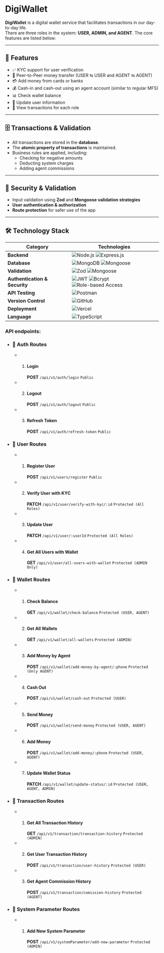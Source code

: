# DigiWallet

**DigiWallet** is a digital wallet service that facilitates transactions in our day-to-day life.  
There are three roles in the system: **USER, ADMIN, and AGENT**. The core features are listed below:

---

## 🚀 Features

- ✅ KYC support for user verification
- 🔄 Peer-to-Peer money transfer (USER ⇆ USER and AGENT ⇆ AGENT)
- 💳 Add money from cards or banks
- 💰 Cash-in and cash-out using an agent account (similar to regular MFS)
- 📊 Check wallet balance
- 📝 Update user information
- 📜 View transactions for each role

---

## 🗄️ Transactions & Validation

- All transactions are stored in the **database**.
- The **atomic property of transactions** is maintained.
- Business rules are applied, including:
  - Checking for negative amounts
  - Deducting system charges
  - Adding agent commissions

---

## 🔐 Security & Validation

- Input validation using **Zod** and **Mongoose validation strategies**
- **User authentication & authorization**
- **Route protection** for safer use of the app

---

## 🛠️ Technology Stack

| Category                      | Technologies                                                                                                                                                                                                                                           |
| ----------------------------- | ------------------------------------------------------------------------------------------------------------------------------------------------------------------------------------------------------------------------------------------------------ |
| **Backend**                   | ![Node.js](https://img.shields.io/badge/Node.js-339933?style=flat&logo=nodedotjs&logoColor=white) ![Express.js](https://img.shields.io/badge/Express.js-000000?style=flat&logo=express&logoColor=white)                                                |
| **Database**                  | ![MongoDB](https://img.shields.io/badge/MongoDB-47A248?style=flat&logo=mongodb&logoColor=white) ![Mongoose](https://img.shields.io/badge/Mongoose-880000?style=flat&logo=mongoose&logoColor=white)                                                     |
| **Validation**                | ![Zod](https://img.shields.io/badge/Zod-3068B7?style=flat&logo=zod&logoColor=white) ![Mongoose](https://img.shields.io/badge/Mongoose%20Validation-880000?style=flat)                                                                                  |
| **Authentication & Security** | ![JWT](https://img.shields.io/badge/JWT-000000?style=flat&logo=jsonwebtokens&logoColor=white) ![Bcrypt](https://img.shields.io/badge/Bcrypt-00BFFF?style=flat) ![Role-based Access](https://img.shields.io/badge/Role--Based%20Auth-FF5733?style=flat) |
| **API Testing**               | ![Postman](https://img.shields.io/badge/Postman-FF6C37?style=flat&logo=postman&logoColor=white)                                                                                                                                                        |
| **Version Control**           | ![GitHub](https://img.shields.io/badge/GitHub-181717?style=flat&logo=github&logoColor=white)                                                                                                                                                           |
| **Deployment**                | ![Vercel](https://img.shields.io/badge/Vercel-000000?style=flat&logo=vercel&logoColor=white)                                                                                                                                                           |
| **Language**                  | ![TypeScript](https://img.shields.io/badge/TypeScript-3178C6?style=flat&logo=typescript&logoColor=white)                                                                                                                                               |

### API endpoints:

- ### 🔹 Auth Routes

  - 1. #### Login
       **POST** `/api/v1/auth/login` `Public`
  - 2. #### Logout
       **POST** `/api/v1/auth/logout` `Public`
  - 3. #### Refresh Token
       **POST** `/api/v1/auth/refresh-token` `Public`

- ### 🔹 User Routes

  - 1. #### Register User
       **POST** `/api/v1/users/register` `Public`
  - 2. #### Verify User with KYC
       **PATCH** `/api/v1/user/verify-with-kyc/:id` `Protected (All Roles)`
  - 3. #### Update User
       **PATCH** `/api/v1/user/:userId` `Protected (All Roles)`
  - 4. #### Get All Users with Wallet
       **GET** `/api/v1/user/all-users-with-wallet` `Protected (ADMIN Only)`

- ### 🔹 Wallet Routes

  - 1. #### Check Balance
       **GET** `/api/v1/wallet/check-balance` `Protected (USER, AGENT)`
  - 2. #### Get All Wallets
       **GET** `/api/v1/wallet/all-wallets` `Protected (ADMIN)`
  - 3. #### Add Money by Agent
       **POST** `/api/v1/wallet/add-money-by-agent/:phone` `Protected (Only AGENT)`
  - 4. #### Cash Out
       **POST** `/api/v1/wallet/cash-out` `Protected (USER)`
  - 5. #### Send Money
       **POST** `/api/v1/wallet/send-money` `Protected (USER, AGENT)`
  - 6. #### Add Money 
       **POST** `/api/v1/wallet/add-money/:phone` `Protected (USER, AGENT)`
  - 7. #### Update Wallet Status
       **PATCH** `/api/v1/wallet/update-status/:id` `Protected (USER, AGENT, ADMIN)`

- ### 🔹 Transaction Routes

  - 1. #### Get All Transaction History
       **GET** `/api/v1/transaction/transaction-history` `Protected (ADMIN)`
  - 2. #### Get User Transaction History
       **POST** `/api/v1/transaction/user-history` `Protected (USER)`
  - 3. #### Get Agent Commission History
       **POST** `/api/v1/transaction/comission-history` `Protected (AGENT)`

- ### 🔹 System Parameter Routes

  - 1. #### Add New System Parameter
       **POST** `/api/v1/systemParameter/add-new-parameter` `Protected (ADMIN)`

